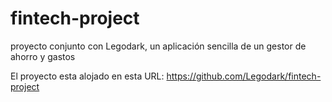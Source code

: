 # fintech-project
proyecto conjunto con Legodark, un aplicación sencilla de un gestor de ahorro y gastos

El proyecto esta alojado en esta URL:
https://github.com/Legodark/fintech-project
